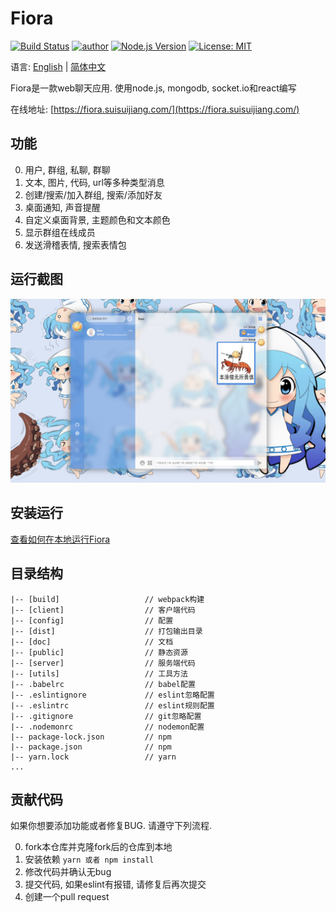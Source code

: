 # Fiora

[![Build Status](https://travis-ci.org/yinxin630/fiora.svg?branch=master)](https://travis-ci.org/yinxin630/fiora)
[![author](https://img.shields.io/badge/author-%E7%A2%8E%E7%A2%8E%E9%85%B1-blue.svg)](http://suisuijiang.com)
[![Node.js Version](https://img.shields.io/badge/node.js-8.9.0-blue.svg)](http://nodejs.org/download)
[![License: MIT](https://img.shields.io/badge/License-MIT-blue.svg)](https://github.com/yinxin630/fiora/blob/master/LICENSE)

语言: [English](../README.md) | [简体中文](README.ZH.md)

Fiora是一款web聊天应用. 使用node.js, mongodb, socket.io和react编写

在线地址: [https://fiora.suisuijiang.com/](https://fiora.suisuijiang.com/)

## 功能

0. 用户, 群组, 私聊, 群聊
0. 文本, 图片, 代码, url等多种类型消息
0. 创建/搜索/加入群组, 搜索/添加好友
0. 桌面通知, 声音提醒
0. 自定义桌面背景, 主题颜色和文本颜色
0. 显示群组在线成员
0. 发送滑稽表情, 搜索表情包

## 运行截图

![](./screenshots/runtime.png)

## 安装运行

[查看如何在本地运行Fiora](./INSTALL.ZH.md)

## 目录结构

    |-- [build]                   // webpack构建
    |-- [client]                  // 客户端代码
    |-- [config]                  // 配置
    |-- [dist]                    // 打包输出目录
    |-- [doc]                     // 文档
    |-- [public]                  // 静态资源
    |-- [server]                  // 服务端代码
    |-- [utils]                   // 工具方法
    |-- .babelrc                  // babel配置
    |-- .eslintignore             // eslint忽略配置
    |-- .eslintrc                 // eslint规则配置
    |-- .gitignore                // git忽略配置
    |-- .nodemonrc                // nodemon配置
    |-- package-lock.json         // npm
    |-- package.json              // npm
    |-- yarn.lock                 // yarn
    ...

## 贡献代码

如果你想要添加功能或者修复BUG. 请遵守下列流程.

0. fork本仓库并克隆fork后的仓库到本地
0. 安装依赖 `yarn 或者 npm install`
0. 修改代码并确认无bug
0. 提交代码, 如果eslint有报错, 请修复后再次提交
0. 创建一个pull request